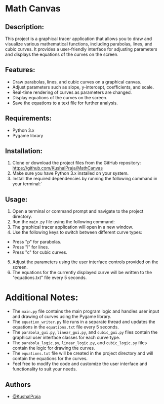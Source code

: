 
# Math Canvas 


## Description:
This project is a graphical tracer application that allows you to draw and visualize various mathematical functions, including parabolas, lines, and cubic curves. It provides a user-friendly interface for adjusting parameters and displays the equations of the curves on the screen.

## Features:
- Draw parabolas, lines, and cubic curves on a graphical canvas.
- Adjust parameters such as slope, y-intercept, coefficients, and scale.
- Real-time rendering of curves as parameters are changed.
- Display equations of the curves on the screen.
- Save the equations to a text file for further analysis.

## Requirements:
- Python 3.x
- Pygame library

## Installation:
1. Clone or download the project files from the GitHub repository: https://github.com/KushalPraja/MathCanvas
2. Make sure you have Python 3.x installed on your system.
3. Install the required dependencies by running the following command in your terminal:`


## Usage:
1. Open a terminal or command prompt and navigate to the project directory.
2. Run the `main.py` file using the following command:
3. The graphical tracer application will open in a new window.
4. Use the following keys to switch between different curve types:
- Press "p" for parabolas.
- Press "l" for lines.
- Press "c" for cubic curves.
5. Adjust the parameters using the user interface controls provided on the screen.
6. The equations for the currently displayed curve will be written to the "equations.txt" file every 5 seconds.

# Additional Notes:
- The `main.py` file contains the main program logic and handles user input and drawing of curves using the Pygame library.
- The `equation_writer.py` file runs in a separate thread and updates the equations in the `equations.txt` file every 5 seconds.
- The `parabola_gui.py`, `linear_gui.py`, and `cubic_gui.py` files contain the graphical user interface classes for each curve type.
- The `parabola_logic.py`, `linear_logic.py`, and `cubic_logic.py` files contain the logic for drawing the curves.
- The `equations.txt` file will be created in the project directory and will contain the equations for the curves.
- Feel free to modify the code and customize the user interface and functionality to suit your needs.



## Authors

- [@KushalPraja](https://www.github.com/kushalpraja)

